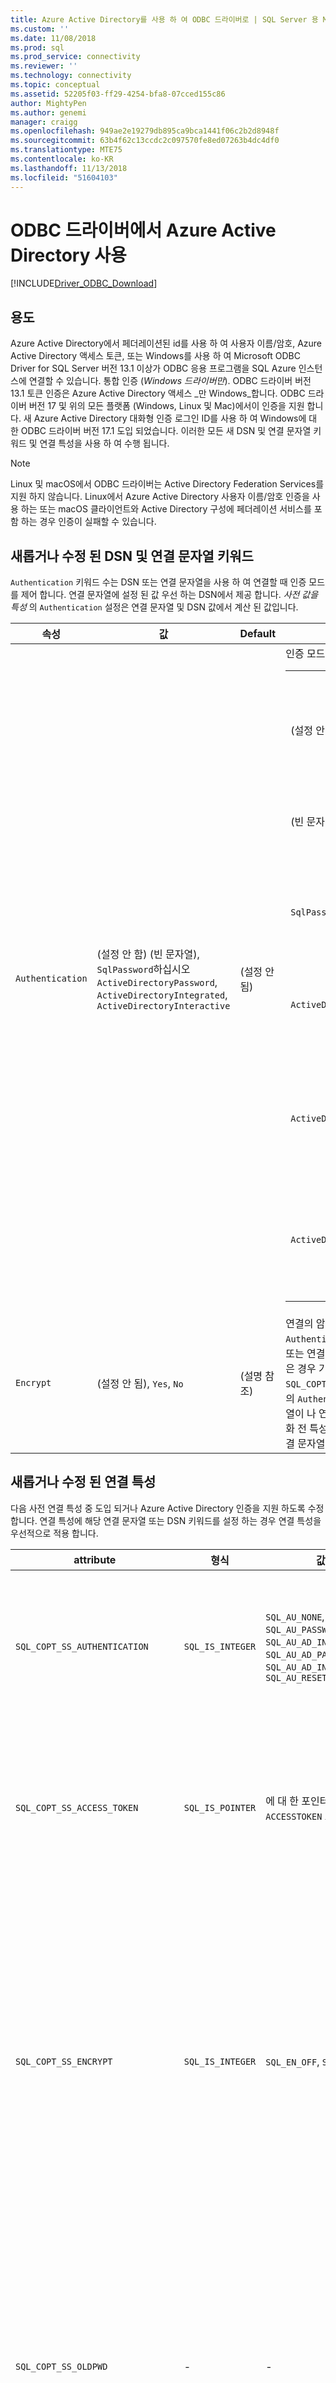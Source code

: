```yaml
---
title: Azure Active Directory를 사용 하 여 ODBC 드라이버로 | SQL Server 용 Microsoft Docs
ms.custom: ''
ms.date: 11/08/2018
ms.prod: sql
ms.prod_service: connectivity
ms.reviewer: ''
ms.technology: connectivity
ms.topic: conceptual
ms.assetid: 52205f03-ff29-4254-bfa8-07cced155c86
author: MightyPen
ms.author: genemi
manager: craigg
ms.openlocfilehash: 949ae2e19279db895ca9bca1441f06c2b2d8948f
ms.sourcegitcommit: 63b4f62c13ccdc2c097570fe8ed07263b4dc4df0
ms.translationtype: MTE75
ms.contentlocale: ko-KR
ms.lasthandoff: 11/13/2018
ms.locfileid: "51604103"
---
```

# <a name="using-azure-active-directory-with-the-odbc-driver"></a>ODBC 드라이버에서 Azure Active Directory 사용
[!INCLUDE[Driver_ODBC_Download](../../includes/driver_odbc_download.md)]

## <a name="purpose"></a>용도

Azure Active Directory에서 페더레이션된 id를 사용 하 여 사용자 이름/암호, Azure Active Directory 액세스 토큰, 또는 Windows를 사용 하 여 Microsoft ODBC Driver for SQL Server 버전 13.1 이상가 ODBC 응용 프로그램을 SQL Azure 인스턴스에 연결할 수 있습니다. 통합 인증 (_Windows 드라이버만_). ODBC 드라이버 버전 13.1 토큰 인증은 Azure Active Directory 액세스 _만 Windows_합니다. ODBC 드라이버 버전 17 및 위의 모든 플랫폼 (Windows, Linux 및 Mac)에서이 인증을 지원 합니다. 새 Azure Active Directory 대화형 인증 로그인 ID를 사용 하 여 Windows에 대 한 ODBC 드라이버 버전 17.1 도입 되었습니다. 이러한 모든 새 DSN 및 연결 문자열 키워드 및 연결 특성을 사용 하 여 수행 됩니다.

> [!NOTE]
> Linux 및 macOS에서 ODBC 드라이버는 Active Directory Federation Services를 지원 하지 않습니다. Linux에서 Azure Active Directory 사용자 이름/암호 인증을 사용 하는 또는 macOS 클라이언트와 Active Directory 구성에 페더레이션 서비스를 포함 하는 경우 인증이 실패할 수 있습니다.

## <a name="new-andor-modified-dsn-and-connection-string-keywords"></a>새롭거나 수정 된 DSN 및 연결 문자열 키워드

`Authentication` 키워드 수는 DSN 또는 연결 문자열을 사용 하 여 연결할 때 인증 모드를 제어 합니다. 연결 문자열에 설정 된 값 우선 하는 DSN에서 제공 합니다. _사전 값을 특성_ 의 `Authentication` 설정은 연결 문자열 및 DSN 값에서 계산 된 값입니다.

|속성|값|Default|설명|
|-|-|-|-|
|`Authentication`|(설정 안 함) (빈 문자열), `SqlPassword`하십시오 `ActiveDirectoryPassword`, `ActiveDirectoryIntegrated`, `ActiveDirectoryInteractive`|(설정 안 됨)|인증 모드를 제어합니다.<table><tr><th>값<th>설명<tr><td>(설정 안 됨)<td>다른 키워드 (기존 레거시 연결 옵션)에 의해 결정 되는 인증 모드<tr><td>(빈 문자열)<td>연결 문자열: "{0}" 재정의 설정 되지 않은 하 고는 `Authentication` 값이 DSN에서 설정 합니다.<tr><td>`SqlPassword`<td>사용자 이름 및 암호를 사용 하 여 SQL Server 인스턴스로 직접 인증 합니다.<tr><td>`ActiveDirectoryPassword`<td>사용자 이름 및 암호를 사용 하 여 Azure Active Directory id를 사용 하 여 인증 합니다.<tr><td>`ActiveDirectoryIntegrated`<td>_Windows 드라이버만_합니다. 통합된 인증을 사용 하 여 Azure Active Directory id를 사용 하 여 인증 합니다.<tr><td>`ActiveDirectoryInteractive`<td>_Windows 드라이버만_합니다. 대화형 인증을 사용 하 여 Azure Active Directory id를 사용 하 여 인증 합니다.</table>|
|`Encrypt`|(설정 안 됨), `Yes`, `No`|(설명 참조)|연결의 암호화를 제어합니다. 경우 사전 특성 값을 `Authentication` 설정이 잘못 되었습니다 _none_ DSN 또는 연결 문자열에서 기본값은 `Yes`합니다. 그렇지 않은 경우 기본값은 `No`입니다. 경우 특성 `SQL_COPT_SS_AUTHENTICATION` 사전 특성 값을 재정의 `Authentication`, 명시적으로 DSN 또는 연결 문자열이 나 연결 특성에서 암호화 값을 설정 합니다. 암호화 전 특성 값이 `Yes` 값 설정 된 경우 `Yes` DSN 또는 연결 문자열입니다.|

## <a name="new-andor-modified-connection-attributes"></a>새롭거나 수정 된 연결 특성

다음 사전 연결 특성 중 도입 되거나 Azure Active Directory 인증을 지원 하도록 수정 합니다. 연결 특성에 해당 연결 문자열 또는 DSN 키워드를 설정 하는 경우 연결 특성을 우선적으로 적용 합니다.

|attribute|형식|값|Default|설명|
|-|-|-|-|-|
|`SQL_COPT_SS_AUTHENTICATION`|`SQL_IS_INTEGER`|`SQL_AU_NONE`, `SQL_AU_PASSWORD`, `SQL_AU_AD_INTEGRATED`, `SQL_AU_AD_PASSWORD`, `SQL_AU_AD_INTERACTIVE`, `SQL_AU_RESET`|(설정 안 됨)|에 대 한 설명을 참조 하세요. `Authentication` 위의 키워드입니다. `SQL_AU_NONE` 집합을 명시적으로 재정의 하기 위해 제공 됩니다 `Authentication` DSN 및/또는 연결 문자열에 값 동안 `SQL_AU_RESET` DSN 또는 연결 문자열 값 보다 우선적으로 적용을 하도록 허용, 설정 된 경우 특성 unsets 합니다.|
|`SQL_COPT_SS_ACCESS_TOKEN`|`SQL_IS_POINTER`|에 대 한 포인터 `ACCESSTOKEN` 또는 NULL|NULL|Null이 아닌 경우 azure Ad 액세스 토큰을 사용 하 여 지정 합니다. 액세스 토큰을 지정 하면 오류가 발생 그리고 `UID`, `PWD`, `Trusted_Connection`, 또는 `Authentication` 연결 문자열 키워드 또는 해당 특성에 해당 합니다. <br> **참고:** ODBC 드라이버 13.1 버전에만 지원 이렇게 _Windows_합니다.|
|`SQL_COPT_SS_ENCRYPT`|`SQL_IS_INTEGER`|`SQL_EN_OFF`, `SQL_EN_ON`|(설명 참조)|연결의 암호화를 제어합니다. `SQL_EN_OFF` 및 `SQL_EN_ON` 사용 하지 않도록 설정 하 고 각각의 암호화를 사용 하도록 설정 합니다. 경우 사전 특성 값을 `Authentication` 설정이 잘못 되었습니다 _none_ 또는 `SQL_COPT_SS_ACCESS_TOKEN` 설정 되어 및 `Encrypt` 기본값은 DSN 또는 연결 문자열에 지정 되지 않았습니다 `SQL_EN_ON`합니다. 그렇지 않은 경우 기본값은 `SQL_EN_OFF`입니다. 경우 연결 특성 `SQL_COPT_SS_AUTHENTICATION` 로 설정 되어 하지 _none_명시적으로 설정 합니다 `SQL_COPT_SS_ENCRYPT` 값을 원하는 값 경우 `Encrypt` DSN 또는 연결 문자열에 지정 되지 않았습니다. 이 특성을 제어의 유효 값 [연결에 대 한 암호화를 사용할지 여부입니다.](https://docs.microsoft.com/sql/relational-databases/native-client/features/using-encryption-without-validation)|
|`SQL_COPT_SS_OLDPWD`|\-|\-|\-|ODBC 연결을 통해 AAD 보안 주체에 대 한 암호 변경을 수행할 수 없는 하므로 Azure Active Directory를 사용 하 여 지원 되지 않습니다. <br><br>SQL Server 인증의 암호 만료가 SQL Server 2005에 도입되었습니다. `SQL_COPT_SS_OLDPWD` 클라이언트가 연결에 대 한 기존 및 새 암호를 제공할 수 있도록 특성이 추가 되었습니다. 이 속성을 설정하면 변경된 "이전 암호"가 연결 문자열에 포함되기 때문에 공급자가 첫 번째 연결 또는 이후 연결에 연결 풀을 사용하지 않습니다.|
|`SQL_COPT_SS_INTEGRATED_SECURITY`|`SQL_IS_INTEGER`|`SQL_IS_OFF`,`SQL_IS_ON`|`SQL_IS_OFF`|_사용 되지 않음_; 사용 `SQL_COPT_SS_AUTHENTICATION` 로 `SQL_AU_AD_INTEGRATED` 대신 합니다. <br><br>강제로 서버 로그인에 대 한 액세스 유효성 검사에 대 한 Windows 인증 (Kerberos Linux 및 macOS)를 사용합니다. 드라이버의 일부로 제공 되는 사용자 식별자와 암호 값을 무시 Windows 인증을 사용 하는 경우 `SQLConnect`하십시오 `SQLDriverConnect`, 또는 `SQLBrowseConnect` 처리 합니다.|

## <a name="ui-additions-for-azure-active-directory-windows-driver-only"></a>Azure Active Directory (Windows 드라이버에만 해당)에 대 한 UI 추가

DSN 설정 및 드라이버의 Ui 연결을 Azure AD를 사용 하 여 인증을 사용 하는 데 필요한 추가 옵션을 사용 하 여 향상 되었습니다.

### <a name="creating-and-editing-dsns-in-the-ui"></a>만들기 및 편집 UI에서 Dsn

새 Azure AD 사용 하 여 인증 옵션을 만들 때 또는 드라이버의 설치 UI를 사용 하 여 기존 DSN을 편집 하는 것이 가능:

`Authentication=ActiveDirectoryIntegrated` SQL Azure에 대한 Azure Active Directory 통합 인증

![CreateNewDSN_ADIntegrated.png](windows/CreateNewDSN_ADIntegrated.png)

`Authentication=ActiveDirectoryPassword` SQL Azure Azure Active Directory 사용자 이름/암호 인증

![CreateNewDSN_ADPassword.png](windows/CreateNewDSN_ADPassword.png)

`Authentication=ActiveDirectoryInteractive` SQL Azure에 대한 Azure Active Directory 대화형 인증 지원

![CreateNewDSN_ADInteractive.png](windows/CreateNewDSN_ADInteractive.png)

`Authentication=SqlPassword` SQL server 사용자 이름/암호 인증에 대 한 (Azure 또는 기타)

![CreateNewDSN_SQLServer.png](windows/CreateNewDSN_SQLServer.png)

`Trusted_Connection=Yes` Windows에 대 한 레거시 SSPI 통합 인증

![CreateNewDSN_winSSPI.png](windows/CreateNewDSN_winSSPI.png)

에 해당 하는 다섯 가지 옵션 `Trusted_Connection=Yes` (기존 레거시 Windows SSPI 전용 통합된 인증) 및 `Authentication=` `ActiveDirectoryIntegrated`, `SqlPassword`에 `ActiveDirectoryPassword`, 및 `ActiveDirectoryInteractive`, 각각.

### <a name="sqldriverconnect-prompt-windows-driver-only"></a>SQLDriverConnect 프롬프트 (Windows 드라이버에만 해당)

SQLDriverConnect 연결을 완료 하는 데 필요한 정보가 요청 될 때 표시 되는 메시지 대화 상자에 Azure AD 인증을 위한 세 가지 새로운 옵션

![ServerLogin.png](windows/ServerLogin.png)

이러한 옵션은 위의 UI DSN 설정에서 사용할 수 있는 동일한 5에 해당합니다.

### <a name="example-connection-strings"></a>연결 문자열 예
1. SQL Server 인증 – 레거시 구문입니다. 서버 인증서 유효성이 검사 되지 않습니다 하 고 서버에 적용 하는 경우에 암호화가 사용 됩니다. 사용자 이름/암호는 연결 문자열에 전달 됩니다.
`server=Server;database=Database;UID=UserName;PWD=Password;`
2. SQL 인증 – 새 구문입니다. 암호화를 요청 하는 클라이언트 (기본값인 `Encrypt` 됩니다 `true`) 유효성이 확인 되 고 암호화 설정에 관계 없이 서버 인증서를 가져옵니다 (경우가 아니면 `TrustServerCertificate` 로 설정 된 `true`). 사용자 이름/암호는 연결 문자열에 전달 됩니다.
 `server=Server;database=Database;UID=UserName;PWD=Password;Authentication=SqlPassword;`
3. 통합 Windows 인증 (Kerberos Linux 및 macOS) SSPI (SQL Server 또는 SQL IaaS)-현재 구문을 사용 합니다. 서버 인증서 암호화가 사용 하지 않는 한 검증 되지 않은 합니다. 
`server=Server;database=Database;Trusted_Connection=yes;`
4. (_Windows 드라이버만_.) 통합 Windows 인증을 사용 하 여 SSPI (SQL Server 또는 SQL IaaS에서의 데이터베이스에서 대상 데이터베이스로 경우) – 새 구문입니다. 암호화를 요청 하는 클라이언트 (기본값인 `Encrypt` 됩니다 `true`) 유효성이 확인 되 고 암호화 설정에 관계 없이 서버 인증서를 가져옵니다 (경우가 아니면 `TrustServerCertificate` 로 설정 된 `true`). 
`server=Server;database=Database;Authentication=ActiveDirectoryIntegrated;`
5. AAD (Azure SQL db에서의 데이터베이스에서 대상 데이터베이스로 경우) 사용자 이름/암호 인증입니다. 서버 인증서 유효성을 검사, 암호화 설정에 관계 없이 (하지 않는 한 `TrustServerCertificate` 로 설정 된 `true`). 사용자 이름/암호는 연결 문자열에 전달 됩니다. 
`server=Server;database=Database;UID=UserName;PWD=Password;Authentication=ActiveDirectoryPassword;`
6. (_Windows 드라이버만_.) ADAL을 사용 하면 AAD에서 발급 한 액세스 토큰에 대 한 Windows 계정 자격 증명 사용을 포함 하는 대상 데이터베이스가 Azure SQL Database에서 가정 하 고 사용 하 여 Windows 인증을 통합 합니다. 서버 인증서 유효성을 검사, 암호화 설정에 관계 없이 (하지 않는 한 `TrustServerCertificate` 로 설정 된 `true`). 
`server=Server;database=Database;Authentication=ActiveDirectoryIntegrated;`
7. (_Windows 드라이버만_.) AAD 대화형 인증 연결을 설정 하려면 Azure multi-factor Authentication 기술을 사용 합니다. 로그인 ID를 제공 하 여이 모드에서는 Windows Azure 인증 대화 상자가 트리거되고 연결을 완료 하기 위해 암호를 입력 하면 됩니다. 사용자는 연결 문자열에 전달 됩니다.
`server=Server;database=Database;UID=UserName;Authentication=ActiveDirectoryInteractive;`

![WindowsAzureAuth.png](windows/WindowsAzureAuth.png)

> [!NOTE] 
>- Windows ODBC 드라이버를 사용 하 여 새 Active Directory 옵션을 사용 하는 경우에 있는지 확인 합니다 [SQL Server 용 Active Directory 인증 라이브러리](https://go.microsoft.com/fwlink/?LinkID=513072) 설치가 완료 된 후입니다. Linux 및 macOS 드라이버를 사용 하는 경우 확인 `libcurl` 가 설치 되었습니다. 다른 인증 방법이 나 ODBC 작업에 필요한 아니므로 드라이버 버전 17.2 이상에서 명시적 종속성 되지 않습니다.
>- SQL Server 계정 사용자 이름 및 암호를 사용 하 여 연결을 사용할 수 있습니다 새 `SqlPassword` 이 옵션을 사용 하면 더 안전한 연결 기본값 이므로 특히 SQL Azure 대 한 권장 되지 않는 옵션입니다.
>- 연결 하려면 Azure Active Directory 계정 사용자 이름 및 암호를 사용 하 여 지정 합니다 `Authentication=ActiveDirectoryPassword` 연결 문자열에는 `UID` 및 `PWD` 키워드의 사용자 이름 및 암호를 각각.
>- Windows 통합 인증 또는 Active Directory 통합 (Windows 드라이버에만 해당) 인증을 사용 하 여 연결할 지정 `Authentication=ActiveDirectoryIntegrated` 연결 문자열에 있습니다. 드라이버는 올바른 인증 모드를 자동으로 선택 됩니다. `UID` 및 `PWD` 지정 하면 안 됩니다.
>- Active Directory Interactive (Windows 드라이버에만 해당) 인증을 사용 하 여 연결할 `UID` 지정 해야 합니다.

## <a name="authenticating-with-an-access-token"></a>액세스 토큰을 사용 하 여 인증

`SQL_COPT_SS_ACCESS_TOKEN` 사전 연결 특성 대신 사용자 이름 및 암호 인증을 위해 Azure AD에서 얻은 액세스 토큰을 사용할 수 있습니다 및 협상 및 드라이버에서 액세스 토큰의 가져오기도 무시 합니다. 액세스 토큰을 사용 하려면 설정 합니다 `SQL_COPT_SS_ACCESS_TOKEN` 연결 특성에 대 한 포인터는 `ACCESSTOKEN` 구조:

~~~
typedef struct AccessToken
{
    DWORD dataSize;
    BYTE data[];
} ACCESSTOKEN;
~~~

합니다 `ACCESSTOKEN` 는 4 바이트 이루어진 가변 길이 구조 _길이_ 뒤 _길이_ 액세스 토큰을 형성 하는 불투명 데이터의 바이트입니다. 그러나 SQL Server 액세스 토큰을 처리 하는 방법으로 인해을 통해 얻은 하나는 [OAuth 2.0](https://docs.microsoft.com/azure/active-directory/develop/active-directory-authentication-scenarios) 되도록 각 바이트는 바이트를 ASCII 문자만 포함 하는 ucs-2 문자열 비슷합니다 안쪽 여백을 0으로 JSON 응답을 확장할 수 있어야 합니다; 토큰은 불투명 값 및 길이 (바이트)에 지정 된 null 종결자를 포함 하지 해야 합니다. 해당 상당한 길이 및 형식 제약 조건으로 인해이 인증 방법은을 통해 프로그래밍 방식으로 사용할 수는 `SQL_COPT_SS_ACCESS_TOKEN` 연결 특성; 해당 DSN 또는 연결 문자열 키워드가 필요 하지 않습니다. 연결 문자열 없어야 `UID`, `PWD`를 `Authentication`, 또는 `Trusted_Connection` 키워드입니다.

> [!NOTE]
> ODBC 드라이버 버전 13.1이이 인증에만 지원 _Windows_합니다.

## <a name="azure-active-directory-authentication-sample-code"></a>Azure Active Directory 인증 샘플 코드

다음 샘플 연결 키워드를 사용 하 여 Azure Active Directory를 사용 하 여 SQL Server에 연결 하는 데 필요한 코드를 보여 줍니다. 자체 응용 프로그램 코드를 변경할 필요가 없습니다 연결 문자열 또는 DSN을 사용 하는 경우 다음과 같습니다. AAD를 사용 하 여 인증 하는 데 필요한 유일한 수정
~~~
    ...
    SQLCHAR connString[] = "Driver={ODBC Driver 13 for SQL Server};Server={server};UID=myuser;PWD=myPass;Authentication=ActiveDirectoryPassword"
    ...
    SQLDriverConnect(hDbc, NULL, connString, SQL_NTS, NULL, 0, NULL, SQL_DRIVER_NOPROMPT);  
    ...
~~~
다음 샘플 Azure Active Directory를 사용 하 여 액세스 토큰 인증을 사용 하 여 SQL Server에 연결 하는 데 필요한 코드를 보여 줍니다. 이 경우 액세스 토큰을 처리 하 고 연결 특성을 설정 하는 응용 프로그램 코드를 수정 해야 할 것입니다.
~~~
    SQLCHAR connString[] = "Driver={ODBC Driver 13 for SQL Server};Server={server}"
    SQLCHAR accessToken[] = "eyJ0eXAiOi..."; // In the format extracted from an OAuth JSON response
    ...
    DWORD dataSize = 2 * strlen(accessToken);
    ACCESSTOKEN *pAccToken = malloc(sizeof(ACCESSTOKEN) + dataSize);
    pAccToken->dataSize = dataSize;
    // Expand access token with padding bytes
    for(int i = 0, j = 0; i < dataSize; i += 2, j++) {
        pAccToken->data[i] = accessToken[j];
        pAccToken->data[i+1] = 0;
    }
    ...
    SQLSetConnectAttr(hDbc, SQL_COPT_SS_ACCESS_TOKEN, (SQLPOINTER)pAccToken, SQL_IS_POINTER);
    SQLDriverConnect(hDbc, NULL, connString, SQL_NTS, NULL, 0, NULL, SQL_DRIVER_NOPROMPT);      
    ...
    free(pAccToken);
~~~
다음은 Azure Active Directory 대화형 인증 사용에 대 한 샘플 연결 문자열입니다. 참고는 없습니다 PWD 필드 처럼 Windows Azure 인증 화면을 사용 하 여 암호를 입력 해야 합니다.
~~~
SQLCHAR connString[] = "Driver={ODBC Driver 17 for SQL Server};Server={server};UID=myuser;Authentication=ActiveDirectoryInteractive"
~~~

## <a name="see-also"></a>참고 항목
[Azure AD 인증을 사용 하 여 Azure SQL DB에 대 한 토큰 기반 인증 지원](https://blogs.msdn.microsoft.com/sqlsecurity/2016/02/09/token-based-authentication-support-for-azure-sql-db-using-azure-ad-auth)

